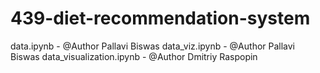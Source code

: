 # 439-diet-recommendation-system

data.ipynb - @Author Pallavi Biswas
data_viz.ipynb - @Author Pallavi Biswas
data_visualization.ipynb - @Author Dmitriy Raspopin
